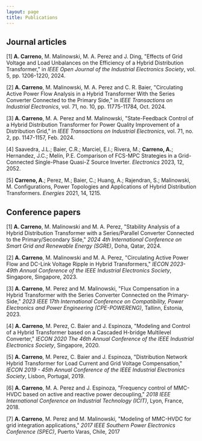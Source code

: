 ```yaml
---
layout: page
title: Publications
---
```




<h2><b>Journal articles</b></h2>

[1] **A. Carreno**, M. Malinowski, M. A. Perez and J. Ding, "Effects of Grid Voltage and Load Unbalances on the Efficiency of a Hybrid Distribution Transformer," in *IEEE Open Journal of the Industrial Electronics Society*, vol. 5, pp. 1206-1220, 2024.

[2] **A. Carreno**, M. Malinowski, M. A. Perez and C. R. Baier, "Circulating Active Power Flow Analysis in a Hybrid Transformer With the Series Converter Connected to the Primary Side," in *IEEE Transactions on Industrial Electronics*, vol. 71, no. 10, pp. 11775-11784, Oct. 2024.

[3] **A. Carreno**, M. A. Perez and M. Malinowski, "State-Feedback Control of a Hybrid Distribution Transformer for Power Quality Improvement of a Distribution Grid," in *IEEE Transactions on Industrial Electronics*, vol. 71, no. 2, pp. 1147-1157, Feb. 2024.

[4] Saavedra, J.L.; Baier, C.R.; Marciel, E.I.; Rivera, M.; **Carreno, A.**; Hernandez, J.C.; Melín, P.E. Comparison of FCS-MPC Strategies in a Grid-Connected Single-Phase Quasi-Z Source Inverter. *Electronics* 2023, 12, 2052.

[5] **Carreno, A**.; Perez, M.; Baier, C.; Huang, A.; Rajendran, S.; Malinowski, M. Configurations, Power Topologies and Applications of Hybrid Distribution Transformers. *Energies* 2021, 14, 1215.


<h2><b>Conference papers</b></h2>

[1] **A. Carreno**, M. Malinowski and M. A. Perez, "Stability Analysis of a Hybrid Distribution Transformer with a Series/Parallel Converter Connected to the Primary/Secondary Side," *2024 4th International Conference on Smart Grid and Renewable Energy (SGRE)*, Doha, Qatar, 2024.

[2] **A. Carreno**, M. Malinowski and M. A. Perez, "Circulating Active Power Flow and DC-Link Voltage Ripple in Hybrid Transformers," *IECON 2023- 49th Annual Conference of the IEEE Industrial Electronics Society*, Singapore, Singapore, 2023.

[3] **A. Carreno**, M. Perez and M. Malinowski, "Flux Compensation in a Hybrid Transformer with the Series Converter Connected on the Primary-Side," *2023 IEEE 17th International Conference on Compatibility, Power Electronics and Power Engineering (CPE-POWERENG)*, Tallinn, Estonia, 2023.

[4] **A. Carreno**, M. Perez, C. Baier and J. Espinoza, "Modeling and Control of a Hybrid Transformer based on a Cascaded H-bridge Multilevel Converter," *IECON 2020 The 46th Annual Conference of the IEEE Industrial Electronics Society*, Singapore, 2020.

[5] **A. Carreno**, M. Perez, C. Baier and J. Espinoza, "Distribution Network Hybrid Transformer for Load Current and Grid Voltage Compensation," *IECON 2019 - 45th Annual Conference of the IEEE Industrial Electronics Society*, Lisbon, Portugal, 2019.

[6] **A. Carreno**, M. A. Perez and J. Espinoza, "Frequency control of MMC-HVDC based on active and reactive power decoupling," *2018 IEEE International Conference on Industrial Technology (ICIT)*, Lyon, France, 2018.

[7] **A. Carreno**, M. Perez and M. Malinowski, "Modeling of MMC-HVDC for grid integration applications," *2017 IEEE Southern Power Electronics Conference (SPEC)*, Puerto Varas, Chile, 2017
